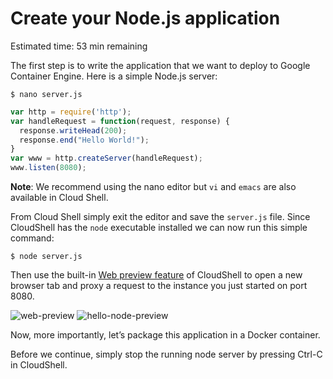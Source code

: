 # Create your Node.js application

Estimated time: 53 min remaining

The first step is to write the application that we want to deploy to Google Container Engine. 
Here is a simple Node.js server:
```
$ nano server.js
```
```javascript
var http = require('http');
var handleRequest = function(request, response) {
  response.writeHead(200);
  response.end("Hello World!");
}
var www = http.createServer(handleRequest);
www.listen(8080);
```
**Note**: We recommend using the nano editor but `vi` and `emacs` are also available in Cloud Shell.

From Cloud Shell simply exit the editor and save the `server.js` file. Since CloudShell has the `node` executable 
installed we can now run this simple command:
```
$ node server.js
```
Then use the built-in [Web preview feature](https://cloud.google.com/cloud-shell/docs/features#web_preview) of CloudShell to open a new browser tab and proxy a request to the 
instance you just started on port 8080.

![web-preview](https://codelabs.developers.google.com/codelabs/hello-kubernetes/img/img-8.png)
![hello-node-preview](https://codelabs.developers.google.com/codelabs/hello-kubernetes/img/img-9.png)

Now, more importantly, let’s package this application in a Docker container.

Before we continue, simply stop the running node server by pressing Ctrl-C in CloudShell.
